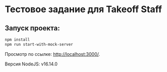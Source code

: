 # Тестовое задание для Takeoff Staff

## Запуск проекта:

```bash
npm install
npm run start-with-mock-server
```

Просмотр по ссылке: [http://localhost:3000/](http://localhost:3000/).

Версия NodeJS: v16.14.0
